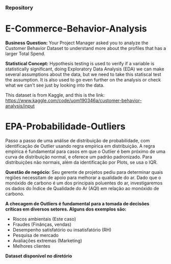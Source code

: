 ### Repository

# E-Commerce-Behavior-Analysis
**Business Question:** Your Project Manager asked you to analyze the Customer Behavior Dataset to understand more about the profiles that has a larger Total Spend.

**Statistical Concept:** Hypothesis testing is used to verify if a variable is statistically significant, doing Exploratory Data Analysis (EDA) we can make several assumptions about the data, but we need to take this statiscal test the assumption. It is also used to go even further on the analysis or check what we can't see just by looking into the data.
 
This dataset is from Kaggle, and this is the link: https://www.kaggle.com/code/uom190346a/customer-behavior-analysis/input

# EPA-Probabilidade-Outliers

Passo a passo de uma análise de distribuição de probabilidade, com identificação de Outlier usando regra empírica em distribuição. A regra empírica é fundamental para casos em que o Outlier é bem próximo de uma curva de distribuição normal, e oferece um padrão padronizado. Para distribuições não normais, além da identificação por Plots, se usa o IQR.

**Questão de negócio:** Seu gerente de projetos pediu para determinar quais regiões necessitam de apoio para melhorar a qualidade do ar. Dado que o monóxido de carbono é um dos principais poluentes do ar, investigaremos os dados do Índice de Qualidade do Ar (AQI) em relação ao monóxido de carbono.

**A checagem de Outliers é fundamental para a tomada de decisões críticas em diversos setores. Alguns dos exemplos são:**

* Riscos ambientais (Este caso)
* Fraudes (Finânças, vendas)
* Desempenho satisfatório ou insatisfatório (RH)
* Pesquisa de mercado
* Avaliações extremas (Marketing)
* Melhores clientes

**Dataset disponível no diretório**
